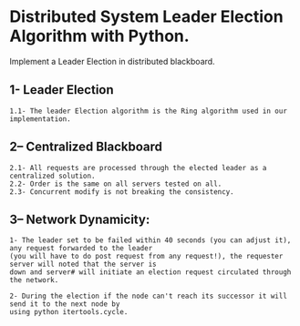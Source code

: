 # Distributed System Leader Election Algorithm with Python. 
Implement a Leader Election in distributed blackboard.

## 1- Leader Election
    1.1- The leader Election algorithm is the Ring algorithm used in our implementation.

## 2– Centralized Blackboard
    2.1- All requests are processed through the elected leader as a centralized solution.
    2.2- Order is the same on all servers tested on all.
    2.3- Concurrent modify is not breaking the consistency.
    
## 3– Network Dynamicity:
	1- The leader set to be failed within 40 seconds (you can adjust it), any request forwarded to the leader
 	(you will have to do post request from any request!), the requester server will noted that the server is
 	down and server# will initiate an election request circulated through the network.

	2- During the election if the node can't reach its successor it will send it to the next node by 
	using python itertools.cycle.
